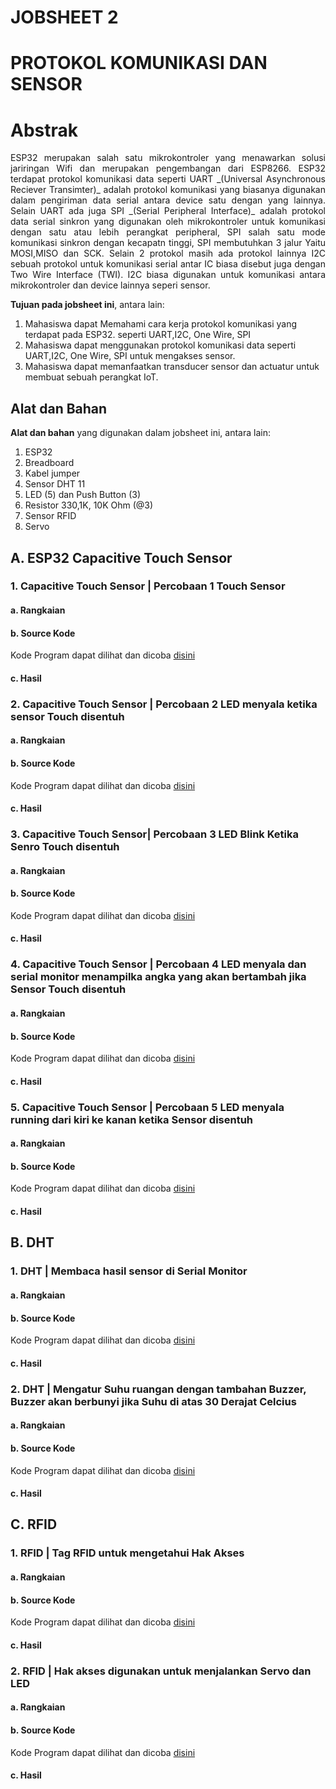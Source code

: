 # JOBSHEET 2
# PROTOKOL KOMUNIKASI DAN SENSOR

# Abstrak
<p align="justify">ESP32 merupakan salah satu mikrokontroler yang menawarkan solusi jariringan Wifi dan merupakan pengembangan dari ESP8266. ESP32 terdapat protokol komunikasi data seperti UART _(Universal Asynchronous Reciever Transimter)_ adalah protokol komunikasi yang biasanya digunakan dalam pengiriman data serial antara device 
satu dengan yang lainnya. Selain UART ada juga SPI _(Serial Peripheral Interface)_ adalah protokol data serial sinkron yang digunakan oleh mikrokontroler untuk komunikasi dengan satu atau lebih perangkat peripheral, SPI salah satu mode komunikasi sinkron dengan kecapatn tinggi, SPI membutuhkan 3 jalur Yaitu MOSI,MISO dan SCK. Selain 2 protokol masih ada protokol lainnya I2C sebuah protokol untuk komunikasi serial antar IC biasa disebut juga dengan  Two Wire Interface (TWI). I2C biasa  digunakan untuk komunikasi antara mikrokontroler dan device lainnya seperi sensor. </p>


**Tujuan pada jobsheet ini**, antara lain:
1. Mahasiswa dapat Memahami cara kerja protokol komunikasi yang terdapat pada ESP32. seperti UART,I2C, One Wire, SPI
2. Mahasiswa dapat menggunakan protokol komunikasi data seperti UART,I2C, One Wire, SPI untuk mengakses sensor.
3. Mahasiswa dapat memanfaatkan transducer sensor dan actuatur untuk membuat sebuah perangkat IoT.
   

## Alat dan Bahan
**Alat dan bahan** yang digunakan dalam jobsheet ini, antara lain:
1) ESP32
2) Breadboard
3) Kabel jumper
4) Sensor DHT 11
5) LED (5) dan Push Button (3)
6) Resistor 330,1K, 10K Ohm (@3)
7) Sensor RFID
8) Servo


## A. ESP32 Capacitive Touch Sensor 

### 1. Capacitive Touch Sensor | Percobaan 1 Touch Sensor

#### a. Rangkaian 

#### b. Source Kode 

Kode Program dapat dilihat dan dicoba <a href="https://github.com/Slametmulyadi50/Embedded-Systems/blob/bd605bb7396bc75a046b9aab1de7ef54dbb22be5/Jobsheet%202/A.%20Capacitive%20Sensor%20Touch/1._Touch_Script_1/1._Touch_Script_1.ino">disini</a>

#### c. Hasil


### 2. Capacitive Touch Sensor | Percobaan 2 LED menyala ketika sensor Touch disentuh

#### a. Rangkaian 

#### b. Source Kode 

Kode Program dapat dilihat dan dicoba <a href="https://github.com/Slametmulyadi50/Embedded-Systems/blob/bd605bb7396bc75a046b9aab1de7ef54dbb22be5/Jobsheet%202/A.%20Capacitive%20Sensor%20Touch/2._LED_menyala_ketika_sensor_disentuh_dan_mati_ketika_tidak_dis/2._LED_menyala_ketika_sensor_disentuh_dan_mati_ketika_tidak_dis.ino">disini</a>


#### c. Hasil

### 3. Capacitive Touch Sensor| Percobaan 3 LED Blink Ketika Senro Touch disentuh

#### a. Rangkaian 

#### b. Source Kode 

Kode Program dapat dilihat dan dicoba <a href="https://github.com/Slametmulyadi50/Embedded-Systems/blob/bd605bb7396bc75a046b9aab1de7ef54dbb22be5/Jobsheet%202/A.%20Capacitive%20Sensor%20Touch/3._LED_Blink_Ketika_Sensor_di_sentuh/3._LED_Blink_Ketika_Sensor_di_sentuh.ino">disini</a>


#### c. Hasil

### 4. Capacitive Touch Sensor | Percobaan 4 LED menyala dan serial monitor menampilka angka yang akan bertambah jika Sensor Touch disentuh

#### a. Rangkaian 

#### b. Source Kode 

Kode Program dapat dilihat dan dicoba <a href="https://github.com/Slametmulyadi50/Embedded-Systems/blob/bd605bb7396bc75a046b9aab1de7ef54dbb22be5/Jobsheet%202/A.%20Capacitive%20Sensor%20Touch/4._LED_menyala_dan_Serial_Monitor_akan_menampilkan_angka_yang_b/4._LED_menyala_dan_Serial_Monitor_akan_menampilkan_angka_yang_b.ino">disini</a>


#### c. Hasil

### 5. Capacitive Touch Sensor | Percobaan 5 LED menyala running dari kiri ke kanan ketika Sensor disentuh

#### a. Rangkaian 

#### b. Source Kode 

Kode Program dapat dilihat dan dicoba <a href="https://github.com/Slametmulyadi50/Embedded-Systems/blob/bd605bb7396bc75a046b9aab1de7ef54dbb22be5/Jobsheet%202/A.%20Capacitive%20Sensor%20Touch/5._3_LED_menyala_Running_LED_dari_kiri_ke_kanan_ketika_sensor_d/5._3_LED_menyala_Running_LED_dari_kiri_ke_kanan_ketika_sensor_d.ino">disini</a>


#### c. Hasil
## B. DHT

### 1. DHT | Membaca hasil sensor di Serial Monitor

#### a. Rangkaian 

#### b. Source Kode

Kode Program dapat dilihat dan dicoba <a href="https://github.com/Slametmulyadi50/Embedded-Systems/blob/bd605bb7396bc75a046b9aab1de7ef54dbb22be5/Jobsheet%202/B.%20DHT/1._DHT_1/1._DHT_1.ino">disini</a>

#### c. Hasil

### 2. DHT | Mengatur Suhu ruangan dengan tambahan Buzzer, Buzzer akan berbunyi jika Suhu di atas 30 Derajat Celcius

#### a. Rangkaian 

#### b. Source Kode

Kode Program dapat dilihat dan dicoba <a href="https://github.com/Slametmulyadi50/Embedded-Systems/blob/bd605bb7396bc75a046b9aab1de7ef54dbb22be5/Jobsheet%202/B.%20DHT/2._DHT_dengan_Buzzer_yang_akan_menyala_jika_suhu_di_atas_30_der/2._DHT_dengan_Buzzer_yang_akan_menyala_jika_suhu_di_atas_30_der.ino">disini</a>

#### c. Hasil


## C. RFID

### 1. RFID | Tag RFID untuk mengetahui Hak Akses

#### a. Rangkaian 

#### b. Source Kode

Kode Program dapat dilihat dan dicoba <a href="https://github.com/Slametmulyadi50/Embedded-Systems/blob/bd605bb7396bc75a046b9aab1de7ef54dbb22be5/Jobsheet%202/C.%20RFID/1._RFID_1/1._RFID_1.ino">disini</a>

#### c. Hasil

### 2. RFID | Hak akses digunakan untuk menjalankan Servo dan LED 

#### a. Rangkaian 

#### b. Source Kode 

Kode Program dapat dilihat dan dicoba <a href="https://github.com/Slametmulyadi50/Embedded-Systems/blob/bd605bb7396bc75a046b9aab1de7ef54dbb22be5/Jobsheet%202/C.%20RFID/2._RFID_dengan_Servo/2._RFID_dengan_Servo.ino">disini</a>

#### c. Hasil

